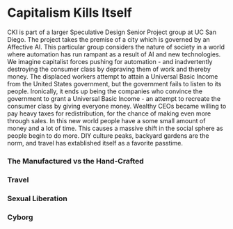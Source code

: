 # Capitalism Kills Itself
CKI is part of a larger Speculative Design Senior Project group at UC San Diego. The project takes the premise of a city which is governed by an Affective AI. This particular group considers the nature of society in a world where automation has run rampant as a result of AI and new technologies. We imagine capitalist forces pushing for automation - and inadvertently destroying the consumer class by depraving them of work and thereby money.
The displaced workers attempt to attain a Universal Basic Income from the United States government, but the government fails to listen to its people. Ironically, it ends up being the companies who convince the government to grant a Universal Basic Income - an attempt to recreate the consumer class by giving everyone money. Wealthy CEOs became willing to pay heavy taxes for redistribution, for the chance of making even more through sales.
In this new world people have a some small amount of money and a lot of time. This causes a massive shift in the social sphere as people begin to do more. DIY culture peaks, backyard gardens are the norm, and travel has extablished itself as a favorite passtime.

### The Manufactured vs the Hand-Crafted

### Travel

### Sexual Liberation

### Cyborg
